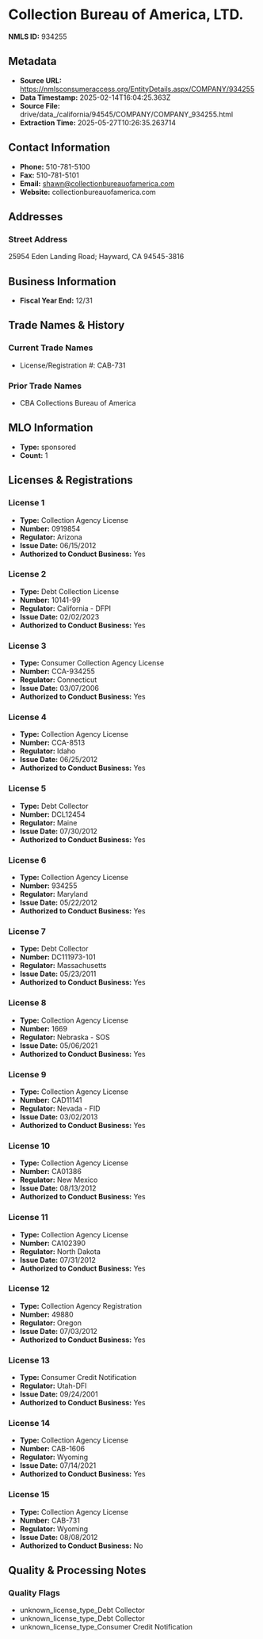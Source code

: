 # Collection Bureau of America, LTD.

**NMLS ID:** 934255

## Metadata
- **Source URL:** https://nmlsconsumeraccess.org/EntityDetails.aspx/COMPANY/934255
- **Data Timestamp:** 2025-02-14T16:04:25.363Z
- **Source File:** drive/data_/california/94545/COMPANY/COMPANY_934255.html
- **Extraction Time:** 2025-05-27T10:26:35.263714

## Contact Information
- **Phone:** 510-781-5100
- **Fax:** 510-781-5101
- **Email:** shawn@collectionbureauofamerica.com
- **Website:** collectionbureauofamerica.com

## Addresses
### Street Address
25954 Eden Landing Road; Hayward, CA 94545-3816

## Business Information
- **Fiscal Year End:** 12/31

## Trade Names & History
### Current Trade Names
- License/Registration #: CAB-731

### Prior Trade Names
- CBA Collections Bureau of America

## MLO Information
- **Type:** sponsored
- **Count:** 1

## Licenses & Registrations

### License 1
- **Type:** Collection Agency License
- **Number:** 0919854
- **Regulator:** Arizona
- **Issue Date:** 06/15/2012
- **Authorized to Conduct Business:** Yes

### License 2
- **Type:** Debt Collection License
- **Number:** 10141-99
- **Regulator:** California - DFPI
- **Issue Date:** 02/02/2023
- **Authorized to Conduct Business:** Yes

### License 3
- **Type:** Consumer Collection Agency License
- **Number:** CCA-934255
- **Regulator:** Connecticut
- **Issue Date:** 03/07/2006
- **Authorized to Conduct Business:** Yes

### License 4
- **Type:** Collection Agency License
- **Number:** CCA-8513
- **Regulator:** Idaho
- **Issue Date:** 06/25/2012
- **Authorized to Conduct Business:** Yes

### License 5
- **Type:** Debt Collector
- **Number:** DCL12454
- **Regulator:** Maine
- **Issue Date:** 07/30/2012
- **Authorized to Conduct Business:** Yes

### License 6
- **Type:** Collection Agency License
- **Number:** 934255
- **Regulator:** Maryland
- **Issue Date:** 05/22/2012
- **Authorized to Conduct Business:** Yes

### License 7
- **Type:** Debt Collector
- **Number:** DC111973-101
- **Regulator:** Massachusetts
- **Issue Date:** 05/23/2011
- **Authorized to Conduct Business:** Yes

### License 8
- **Type:** Collection Agency License
- **Number:** 1669
- **Regulator:** Nebraska - SOS
- **Issue Date:** 05/06/2021
- **Authorized to Conduct Business:** Yes

### License 9
- **Type:** Collection Agency License
- **Number:** CAD11141
- **Regulator:** Nevada - FID
- **Issue Date:** 03/02/2013
- **Authorized to Conduct Business:** Yes

### License 10
- **Type:** Collection Agency License
- **Number:** CA01386
- **Regulator:** New Mexico
- **Issue Date:** 08/13/2012
- **Authorized to Conduct Business:** Yes

### License 11
- **Type:** Collection Agency License
- **Number:** CA102390
- **Regulator:** North Dakota
- **Issue Date:** 07/31/2012
- **Authorized to Conduct Business:** Yes

### License 12
- **Type:** Collection Agency Registration
- **Number:** 49880
- **Regulator:** Oregon
- **Issue Date:** 07/03/2012
- **Authorized to Conduct Business:** Yes

### License 13
- **Type:** Consumer Credit Notification
- **Regulator:** Utah-DFI
- **Issue Date:** 09/24/2001
- **Authorized to Conduct Business:** Yes

### License 14
- **Type:** Collection Agency License
- **Number:** CAB-1606
- **Regulator:** Wyoming
- **Issue Date:** 07/14/2021
- **Authorized to Conduct Business:** Yes

### License 15
- **Type:** Collection Agency License
- **Number:** CAB-731
- **Regulator:** Wyoming
- **Issue Date:** 08/08/2012
- **Authorized to Conduct Business:** No

## Quality & Processing Notes
### Quality Flags
- unknown_license_type_Debt Collector
- unknown_license_type_Debt Collector
- unknown_license_type_Consumer Credit Notification
